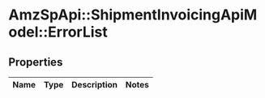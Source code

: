 # AmzSpApi::ShipmentInvoicingApiModel::ErrorList

## Properties
Name | Type | Description | Notes
------------ | ------------- | ------------- | -------------



